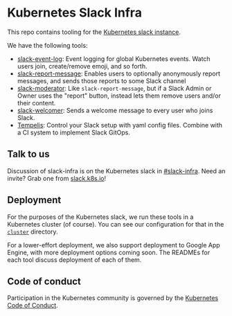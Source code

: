 # Kubernetes Slack Infra

This repo contains tooling for the [Kubernetes slack instance](http://kubernetes.slack.com/).

We have the following tools:

- [slack-event-log](./slack-event-log): Event logging for global Kubernetes events. Watch users join, create/remove emoji, and so forth.
- [slack-report-message](./slack-report-message): Enables users to optionally anonymously report messages, and sends those reports to some Slack channel
- [slack-moderator](./slack-moderator): Like `slack-report-message`, but if a Slack Admin or Owner uses the "report" button, instead lets them remove users and/or their content.
- [slack-welcomer](./slack-welcomer): Sends a welcome message to every user who joins Slack.
- [Tempelis](./tempelis): Control your Slack setup with yaml config files. Combine with a CI system to implement Slack GitOps.

## Talk to us

Discussion of slack-infra is on the Kubernetes slack in [#slack-infra](https://kubernetes.slack.com/messages/slack-infra).
Need an invite? Grab one from [slack.k8s.io](https://slack.k8s.io)!

## Deployment

For the purposes of the Kubernetes slack, we run these tools in a Kubernetes cluster (of course).
You can see our configuration for that in the [`cluster`](./cluster) directory.

For a lower-effort deployment, we also support deployment to Google App Engine, with more deployment
options coming soon. The READMEs for each tool discuss deployment of each of them.

## Code of conduct

Participation in the Kubernetes community is governed by the [Kubernetes Code of Conduct](code-of-conduct.md).
